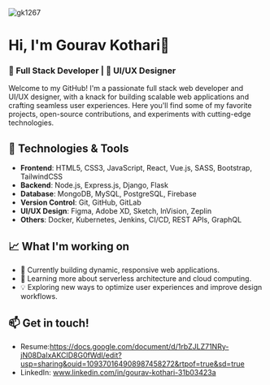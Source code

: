 <p align="left"> <img src="https://komarev.com/ghpvc/?username=gk1267&label=Profile%20views&color=0e75b6&style=flat" alt="gk1267" /> </p>

# Hi, I'm Gourav Kothari👋

### 🚀 Full Stack Developer | 🎨 UI/UX Designer

Welcome to my GitHub! I'm a passionate full stack web developer and UI/UX designer, with a knack for building scalable web applications and crafting seamless user experiences. Here you'll find some of my favorite projects, open-source contributions, and experiments with cutting-edge technologies.

## 🔧 Technologies & Tools
- **Frontend**: HTML5, CSS3, JavaScript, React, Vue.js, SASS, Bootstrap, TailwindCSS
- **Backend**: Node.js, Express.js, Django, Flask
- **Database**: MongoDB, MySQL, PostgreSQL, Firebase
- **Version Control**: Git, GitHub, GitLab
- **UI/UX Design**: Figma, Adobe XD, Sketch, InVision, Zeplin
- **Others**: Docker, Kubernetes, Jenkins, CI/CD, REST APIs, GraphQL

## 📈 What I'm working on
- 🔭 Currently building dynamic, responsive web applications.
- 🌱 Learning more about serverless architecture and cloud computing.
- 💡 Exploring new ways to optimize user experiences and improve design workflows.

## 📫 Get in touch!
- Resume:https://docs.google.com/document/d/1rbZJLZ71NRy-jN08DaIxAKCID8G0fWdI/edit?usp=sharing&ouid=109370164908987458272&rtpof=true&sd=true
- LinkedIn: www.linkedin.com/in/gourav-kothari-31b03423a
